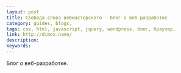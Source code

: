 ```yaml
---
layout: post
title: Свобода слова вебмастерского — блог о веб-разработке
category: guides, blogs, 
tags: css, html, javascript, jquery, wordpress, блог, браузер, 
link: http://dimox.name/
description: 
keywords: 
---
```


<p>Блог о веб-разработке.</p>
